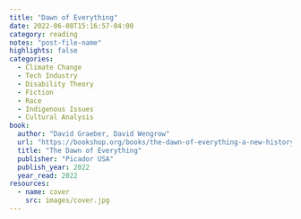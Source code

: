 ```yaml
---
title: "Dawn of Everything"
date: 2022-06-08T15:16:57-04:00
category: reading
notes: "post-file-name"
highlights: false
categories:
  - Climate Change
  - Tech Industry
  - Disability Theory
  - Fiction
  - Race
  - Indigenous Issues
  - Cultural Analysis
book:
  author: "David Graeber, David Wengrow"
  url: "https://bookshop.org/books/the-dawn-of-everything-a-new-history-of-humanity-9781250858801/9781250858801"
  title: "The Dawn of Everything"
  publisher: "Picador USA"
  publish_year: 2022
  year_read: 2022
resources:
  - name: cover
    src: images/cover.jpg
---
```


